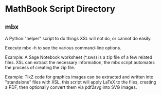 MathBook Script Directory
=========================

mbx
---

A Python "helper" script to do things XSL will not do, or cannot do easily.

Execute  mbx -h  to see the various command-line options.

Example: A Sage Notebook worksheet (*.sws) is a zip file of a few related files.  XSL can extract the necessary information, the mbx script automates the process of creating the zip file.

Example: TikZ code for graphics images can be extracted and written into "standalone" files with XSL, this script will apply LaTeX to the files, creating a PDF, then optionally convert them via  pdf2svg  into SVG images.